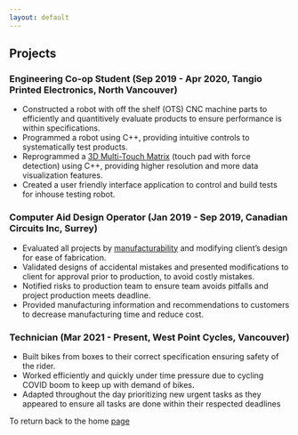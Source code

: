 ```yaml
---
layout: default
---
```


## Projects

### Engineering Co-op Student (Sep 2019 - Apr 2020, Tangio Printed Electronics, North Vancouver)

*	Constructed a robot with off the shelf (OTS) CNC machine parts to efficiently and quantitively evaluate products to ensure performance is within specifications.
*	Programmed a robot using C++, providing intuitive controls to systematically test products.
*	Reprogrammed a [3D Multi-Touch Matrix](./https://www.tangio.ca/multi-touch-neo-sensing) (touch pad with force detection) using C++, providing higher resolution and more data visualization features.
*	Created a user friendly interface application to control and build tests for inhouse testing robot.

### Computer Aid Design Operator (Jan 2019 - Sep 2019, Canadian Circuits Inc, Surrey)

*	Evaluated all projects by [manufacturability](./https://www.canadiancircuits.com/capabilities/) and modifying client’s design for ease of fabrication.
*	Validated designs of accidental mistakes and presented modifications to client for approval prior to production, to avoid costly mistakes.
*	Notified risks to production team to ensure team avoids pitfalls and project production meets deadline.
*	Provided manufacturing information and recommendations to customers to decrease manufacturing time and reduce cost.

### Technician (Mar 2021 - Present, West Point Cycles, Vancouver)

*	Built bikes from boxes to their correct specification ensuring safety of the rider.
*	Worked efficiently and quickly under time pressure due to cycling COVID boom to keep up with demand of bikes.
*	Adapted throughout the day prioritizing new urgent tasks as they appeared to ensure all tasks are done within their respected deadlines

To return back to the home [page](./)
